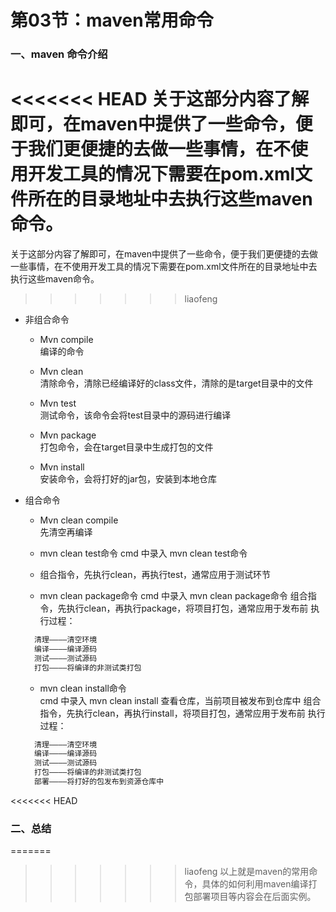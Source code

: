 # 第03节：maven常用命令

### 一、maven 命令介绍

<<<<<<< HEAD
关于这部分内容了解即可，在maven中提供了一些命令，便于我们更便捷的去做一些事情，**在不使用开发工具的情况下需要在pom.xml文件所在的目录地址中去执行这些maven命令。**
=======
关于这部分内容了解即可，在maven中提供了一些命令，便于我们更便捷的去做一些事情，在不使用开发工具的情况下需要在pom.xml文件所在的目录地址中去执行这些maven命令。  
>>>>>>> liaofeng

* 非组合命令
  * Mvn compile  
    编译的命令
  
  * Mvn clean  
    清除命令，清除已经编译好的class文件，清除的是target目录中的文件
  
  * Mvn test  
    测试命令，该命令会将test目录中的源码进行编译
  
  * Mvn package  
    打包命令，会在target目录中生成打包的文件
  * Mvn install  
    安装命令，会将打好的jar包，安装到本地仓库
  
* 组合命令

  * Mvn clean compile  
    先清空再编译
  
  * mvn clean test命令
    cmd 中录入 mvn clean test命令
  * 组合指令，先执行clean，再执行test，通常应用于测试环节
  
  * mvn clean package命令
   cmd 中录入 mvn clean package命令
   组合指令，先执行clean，再执行package，将项目打包，通常应用于发布前
   执行过程：
  
  ``` html
    清理————清空环境
    编译————编译源码
    测试————测试源码
    打包————将编译的非测试类打包
  ```
  
  * mvn clean install命令  
  cmd 中录入 mvn clean install 查看仓库，当前项目被发布到仓库中
  组合指令，先执行clean，再执行install，将项目打包，通常应用于发布前
  执行过程：  

  ``` html
    清理————清空环境
    编译————编译源码
    测试————测试源码
    打包————将编译的非测试类打包
    部署————将打好的包发布到资源仓库中
    ```

<<<<<<< HEAD
### 二、总结

=======
>>>>>>> liaofeng
以上就是maven的常用命令，具体的如何利用maven编译打包部署项目等内容会在后面实例。